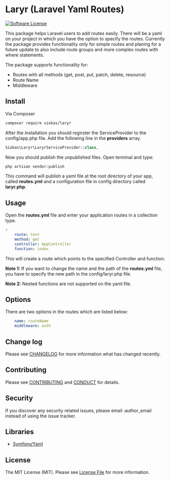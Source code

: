 # Laryr (Laravel Yaml Routes)

[![Software License][ico-license]](LICENSE.md)

This package helps Laravel users to add routes easily. There will be a yaml on your project in which you have the option to specify the routes. Currently the package provides functionality only for simple routes and planing for a future update to also include route groups and more complex routes with where statements.

The package supports functionality for:
- Routes with all methods (get, post, put, patch, delete, resource)
- Route Name
- Middleware

## Install

Via Composer

``` bash
composer require siokas/laryr
```

After the installation you should regirster the ServiceProvider to the config/app.php file. Add the following line in the __providers__ array.

``` php
Siokas\Laryr\LaryrServiceProvider::class,
```

Now you should publish the unpublished files. Open terminal and type:

``` bash
php artisan vendor:publish
```

This command will publish a yaml file at the root directory of your app, called __routes.yml__ and a configuration file in config directory called __laryr.php__.

## Usage

Open the __routes.yml__ file and enter your application routes in a collection type. 

``` yml
-
	route: test
	method: get
	controller: AppController
	function: index

```

This will create a route which points to the specified Controller and function.

__Note 1:__ If you want to change the name and the path of the __routes.yml__ file, you have to specify the new path in the config/laryr.php file.

__Note 2:__ Nested functions are not supported on the yaml file.

## Options

There are two options in the routes which are listed below:

``` yml
	name: routeName
	middleware: auth

```

## Change log

Please see [CHANGELOG](CHANGELOG.md) for more information what has changed recently.

## Contributing

Please see [CONTRIBUTING](CONTRIBUTING.md) and [CONDUCT](CONDUCT.md) for details.

## Security

If you discover any security related issues, please email :author_email instead of using the issue tracker.

## Libraries

- [Symfony/Yaml](https://github.com/symfony/yaml) 

## License

The MIT License (MIT). Please see [License File](LICENSE.md) for more information.

[ico-version]: https://img.shields.io/packagist/v/siokas/:package_name.svg?style=flat-square
[ico-license]: https://img.shields.io/badge/license-MIT-brightgreen.svg?style=flat-square
[ico-travis]: https://img.shields.io/travis/:vendor/:package_name/master.svg?style=flat-square
[ico-scrutinizer]: https://img.shields.io/scrutinizer/coverage/g/:vendor/:package_name.svg?style=flat-square
[ico-code-quality]: https://img.shields.io/scrutinizer/g/:vendor/:package_name.svg?style=flat-square
[ico-downloads]: https://img.shields.io/packagist/dt/:vendor/:package_name.svg?style=flat-square

[link-packagist]: https://packagist.org/packages/:vendor/:package_name
[link-travis]: https://travis-ci.org/:vendor/:package_name
[link-scrutinizer]: https://scrutinizer-ci.com/g/:vendor/:package_name/code-structure
[link-code-quality]: https://scrutinizer-ci.com/g/:vendor/:package_name
[link-downloads]: https://packagist.org/packages/siokas/laryr
[link-author]: https://github.com/siokas
[link-contributors]: ../../contributors
